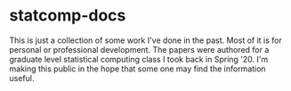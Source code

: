# statcomp-docs

This is just a collection of some work I've done in the past. Most of it is for personal or professional development. 
The papers were authored for a graduate level statistical computing class I took back in Spring '20. I'm making this public in the hope
that some one may find the information useful.
